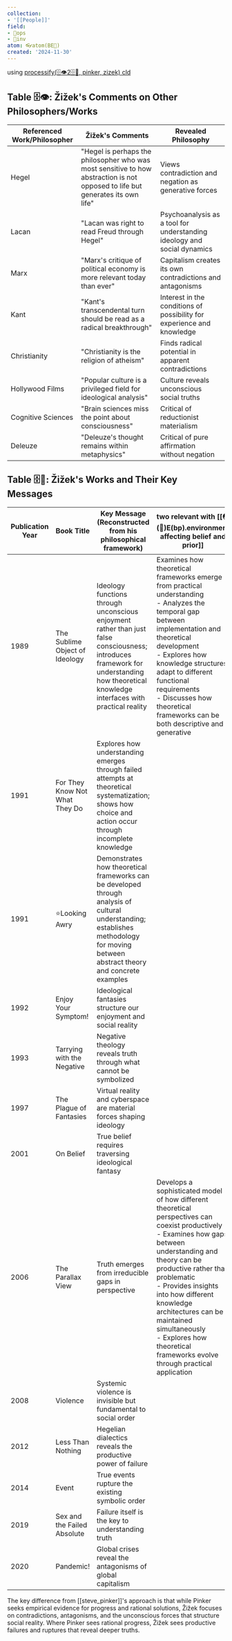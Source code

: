 ```yaml
---
collection:
- '[[People]]'
field:
- 🐙ops
- 🐢inv
atom: 👓atom(BE🔄)
created: '2024-11-30'
---
```


using [processify(🗄️👁️2🗄️🧠, pinker, zizek) cld](https://claude.ai/chat/146e4f00-4f0b-437b-be7c-0e4f0ba247dd)
## Table 🗄️👁️: Žižek's Comments on Other Philosophers/Works

| Referenced Work/Philosopher | Žižek's Comments | Revealed Philosophy |
|----------------------------|------------------|-------------------|
| Hegel | "Hegel is perhaps the philosopher who was most sensitive to how abstraction is not opposed to life but generates its own life" | Views contradiction and negation as generative forces |
| Lacan | "Lacan was right to read Freud through Hegel" | Psychoanalysis as a tool for understanding ideology and social dynamics |
| Marx | "Marx's critique of political economy is more relevant today than ever" | Capitalism creates its own contradictions and antagonisms |
| Kant | "Kant's transcendental turn should be read as a radical breakthrough" | Interest in the conditions of possibility for experience and knowledge |
| Christianity | "Christianity is the religion of atheism" | Finds radical potential in apparent contradictions |
| Hollywood Films | "Popular culture is a privileged field for ideological analysis" | Culture reveals unconscious social truths |
| Cognitive Sciences | "Brain sciences miss the point about consciousness" | Critical of reductionist materialism |
| Deleuze | "Deleuze's thought remains within metaphysics" | Critical of pure affirmation without negation |

## Table 🗄️🧠: Žižek's Works and Their Key Messages

| Publication Year | Book Title                     | Key Message (Reconstructed from his philosophical framework)                                                                                                                              | two relevant with [[🌏(🧭)E(bp).environment affecting belief and prior]]                                                                                                                                                                                                                                                                                                                                     |
| ---------------- | ------------------------------ | ----------------------------------------------------------------------------------------------------------------------------------------------------------------------------------------- | ---------------------------------------------------------------------------------------------------------------------------------------------------------------------------------------------------------------------------------------------------------------------------------------------------------------------------------------------------------------------------------------------- |
| 1989             | The Sublime Object of Ideology | Ideology functions through unconscious enjoyment rather than just false consciousness; introduces framework for understanding how theoretical knowledge interfaces with practical reality | Examines how theoretical frameworks emerge from practical understanding<br>   - Analyzes the temporal gap between implementation and theoretical development<br>   - Explores how knowledge structures adapt to different functional requirements<br>   - Discusses how theoretical frameworks can be both descriptive and generative                                                          |
| 1991             | For They Know Not What They Do | Explores how understanding emerges through failed attempts at theoretical systematization; shows how choice and action occur through incomplete knowledge                                 |                                                                                                                                                                                                                                                                                                                                                                                                |
| 1991             | ⭐️Looking Awry                 | Demonstrates how theoretical frameworks can be developed through analysis of cultural understanding; establishes methodology for moving between abstract theory and concrete examples     |                                                                                                                                                                                                                                                                                                                                                                                                |
| 1992             | Enjoy Your Symptom!            | Ideological fantasies structure our enjoyment and social reality                                                                                                                          |                                                                                                                                                                                                                                                                                                                                                                                                |
| 1993             | Tarrying with the Negative     | Negative theology reveals truth through what cannot be symbolized                                                                                                                         |                                                                                                                                                                                                                                                                                                                                                                                                |
| 1997             | The Plague of Fantasies        | Virtual reality and cyberspace are material forces shaping ideology                                                                                                                       |                                                                                                                                                                                                                                                                                                                                                                                                |
| 2001             | On Belief                      | True belief requires traversing ideological fantasy                                                                                                                                       |                                                                                                                                                                                                                                                                                                                                                                                                |
| 2006             | The Parallax View              | Truth emerges from irreducible gaps in perspective                                                                                                                                        |  Develops a sophisticated model of how different theoretical perspectives can coexist productively<br>   - Examines how gaps between understanding and theory can be productive rather than problematic<br>   - Provides insights into how different knowledge architectures can be maintained simultaneously<br>   - Explores how theoretical frameworks evolve through practical application |
| 2008             | Violence                       | Systemic violence is invisible but fundamental to social order                                                                                                                            |                                                                                                                                                                                                                                                                                                                                                                                                |
| 2012             | Less Than Nothing              | Hegelian dialectics reveals the productive power of failure                                                                                                                               |                                                                                                                                                                                                                                                                                                                                                                                                |
| 2014             | Event                          | True events rupture the existing symbolic order                                                                                                                                           |                                                                                                                                                                                                                                                                                                                                                                                                |
| 2019             | Sex and the Failed Absolute    | Failure itself is the key to understanding truth                                                                                                                                          |                                                                                                                                                                                                                                                                                                                                                                                                |
| 2020             | Pandemic!                      | Global crises reveal the antagonisms of global capitalism                                                                                                                                 |                                                                                                                                                                                                                                                                                                                                                                                                |
The key difference from [[steve_pinker]]'s approach is that while Pinker seeks empirical evidence for progress and rational solutions, Žižek focuses on contradictions, antagonisms, and the unconscious forces that structure social reality. Where Pinker sees rational progress, Žižek sees productive failures and ruptures that reveal deeper truths.

